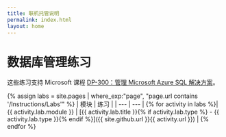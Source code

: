 ```yaml
---
title: 联机托管说明
permalink: index.html
layout: home
---
```


# 数据库管理练习

这些练习支持 Microsoft 课程 [DP-300：管理 Microsoft Azure SQL 解决方案](https://docs.microsoft.com/training/courses/dp-300t00)。

{% assign labs = site.pages | where_exp:"page", "page.url contains '/Instructions/Labs'" %}
| 模块 | 练习 |
| --- | --- | 
{% for activity in labs  %}| {{ activity.lab.module }} | [{{ activity.lab.title }}{% if activity.lab.type %} - {{ activity.lab.type }}{% endif %}]({{ site.github.url }}{{ activity.url }}) |
{% endfor %}

